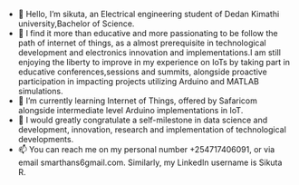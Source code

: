 - 👋 Hello, I’m sikuta, an Electrical engineering student of Dedan Kimathi university,Bachelor of Science.
- 👀 I find it more than educative and more passionating to be follow the path of internet of things, as a almost prerequisite in technological development and electronics innovation and implementations.I am still enjoying the liberty to improve in my experience on IoTs by taking part in educative conferences,sessions and summits, alongside proactive participation in impacting projects utilizing Arduino and MATLAB simulations.
- 🌱 I’m currently learning Internet of Things, offered by Safaricom alongside intermediate level Arduino implementations in IoT.
- 💞️ I would greatly congratulate a self-milestone in data science and development, innovation, research and implementation of technological developments.
- 📫 You can reach me on my personal number +254717406091, or via email smarthans6gmail.com. Similarly, my LinkedIn username is Sikuta R.
